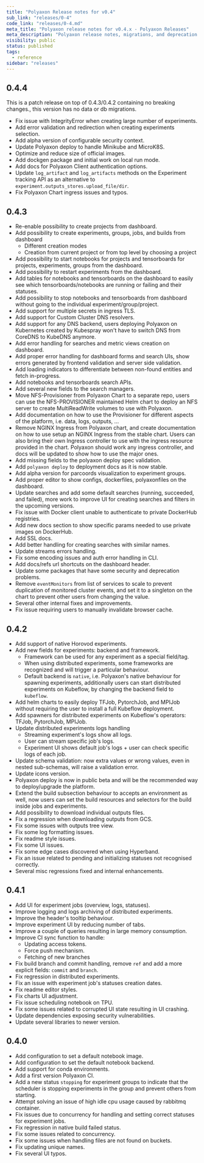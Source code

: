 ```yaml
---
title: "Polyaxon Release notes for v0.4"
sub_link: "releases/0-4"
code_link: "releases/0-4.md"
meta_title: "Polyaxon release notes for v0.4.x - Polyaxon Releases"
meta_description: "Polyaxon release notes, migrations, and deprecation notes for v0.4.x."
visibility: public
status: published
tags:
  - reference
sidebar: "releases"
---
```


## 0.4.4

This is a patch release on top of 0.4.3/0.4.2 containing no breaking changes., this version has no data or db migrations.

 * Fix issue with IntegrityError when creating large number of experiments.
 * Add error validation and redirection when creating experiments selection.
 * Add alpha version of configurable security context.
 * Update Polyaxon deploy to handle Minikube and MicroK8S.
 * Optimize and reduce size of official images.
 * Add dockgen package and initial work on local run mode.
 * Add docs for Polyaxon Client authentication options.
 * Update `log_artifact` and `log_artifacts` methods on the Experiment tracking API as an alternative to `experiment.outputs_stores.upload_file/dir`.
 * Fix Polyaxon Chart ingress issues and typos.
   
## 0.4.3

 * Re-enable possibility to create projects from dashboard.
 * Add possibility to create experiments, groups, jobs, and builds from dashboard
   * Different creation modes
   * Creation from current project or from top level by choosing a project
 * Add possibility to start notebooks for projects and tensorboards for projects, experiments, groups from the dashboard.
 * Add possibility to restart experiments from the dashboard.
 * Add tables for notebooks and tensorboards on the dashboard to easily see which tensorboards/notebooks are running or failing and their statuses.
 * Add possibility to stop notebooks and tensorboards from dashboard without going to the individual experiment/group/project. 
 * Add support for multiple secrets in ingress TLS.
 * Add support for Custom Cluster DNS resolvers.
 * Add support for any DNS backend, users deploying Polyaxon on Kubernetes created by Kubespray won't have to switch DNS from CoreDNS to KubeDNS anymore.
 * Add error handling for searches and metric views creation on dashboard.
 * Add proper error handling for dashboard forms and search UIs, show errors generated by frontend validation and server side validation.
 * Add loading indicators to differentiate between non-found entities and fetch in-progress.
 * Add notebooks and tensorboards search APIs.
 * Add several new fields to the search managers.
 * Move NFS-Provisioner from Polyaxon Chart to a separate repo, users can use the NFS-PROVISIONER maintained Helm chart 
   to deploy an NFS server to create MultiReadWrite volumes to use with Polyaxon. 
 * Add documentation on how to use the Provisioner for different aspects of the platform, i.e. data, logs, outputs, ...
 * Remove NGINX Ingress from Polyaxon chart, and create documentation on how to use setup an NGINX Ingress from the stable chart. 
   Users can also bring their own Ingress controller to use with the ingress resource provided in the chart. Polyaxon should work any ingress controller, 
   and docs will be updated to show how to use the major ones.
 * Add missing fields to the polyaxon deploy spec validation.
 * Add `polyaxon deploy` to deployment docs as it is now stable.
 * Add alpha version for parcoords visualization to experiment groups.
 * Add proper editor to show configs, dockerfiles, polyaxonfiles on the dashboard. 
 * Update searches and add some default searches (running, succeeded, and failed), more work to improve UI for creating searches and filters in the upcoming versions.
 * Fix issue with Docker client unable to authenticate to private DockerHub registries.
 * Add new docs section to show specific params needed to use private images on DockerHub.
 * Add SSL docs.
 * Add better handling for creating searches with similar names.
 * Update streams errors handling.
 * Fix some encoding issues and auth error handling in CLI.
 * Add docs/refs url shortcuts on the dashboard header. 
 * Update some packages that have some security and deprecation problems.
 * Remove `eventMonitors` from list of services to scale to prevent duplication of monitored cluster events, 
   and set it to a singleton on the chart to prevent other users from changing the value.
 * Several other internal fixes and improvements.
 * Fix issue requiring users to manually invalidate browser cache.
  

## 0.4.2

 * Add support of native Horovod experiments.
 * Add new fields for experiments: backend and framework.
   * Framework can be used for any experiment as a special field/tag.
   * When using distributed experiments, some frameworks are recognized and will trigger a particular behaviour.
   * Default backend is `native`, i.e. Polyaxon's native behaviour for spawning experiments, 
   additionally users can start distributed experiments on Kubeflow, by changing the backend field to `kubeflow`.
 * Add helm charts to easily deploy TFJob, PytorchJob, and MPIJob without requiring the user to install a full Kubeflow deployment.
 * Add spawners for distributed experiments on Kubeflow's operators: TFJob, PytorchJob, MPIJob.
 * Update distributed experiments logs handling
   * Streaming experiment's logs show all logs.
   * User can stream specific job's logs.
   * Experiment UI shows default job's logs + user can check specific logs of each job.
 * Update schema validation: now extra values or wrong values, even in nested sub-schemas, will raise a validation error.
 * Update icons version.
 * Polyaxon deploy is now in public beta and will be the recommended way to deploy/upgrade the platform.
 * Extend the build subsection behaviour to accepts an environment as well, now users can set the build resources and selectors for the build inside jobs and experiments.
 * Add possibility to download individual outputs files.
 * Fix a regression when downloading outputs from GCS.
 * Fix some issues with outputs tree view.
 * Fix some log formatting issues.
 * Fix readme style issues.
 * Fix some UI issues.
 * Fix some edge cases discovered when using Hyperband.
 * Fix an issue related to pending and initializing statuses not recognised correctly.
 * Several misc regressions fixed and internal enhancements.  
 

## 0.4.1

 * Add UI for experiment jobs (overview, logs, statuses).
 * Improve logging and logs archiving of distributed experiments.
 * Improve the header's tooltip behaviour.
 * Improve experiment UI by reducing number of tabs.
 * Improve a couple of queries resulting in large memory consumption.
 * Improve CI sync function to handle: 
   * Updating access tokens.
   * Force push mechanism.
   * Fetching of new branches
 * Fix build branch and commit handling, remove `ref` and add a more explicit fields: `commit` and `branch`. 
 * Fix regression in distributed experiments.
 * Fix an issue with experiment job's statuses creation dates.
 * Fix readme editor styles.
 * Fix charts UI adjustment.
 * Fix issue scheduling notebook on TPU.
 * Fix some issues related to corrupted UI state resulting in UI crashing. 
 * Update dependencies exposing security vulnerabilities.
 * Update several libraries to newer version.

## 0.4.0

 * Add configuration to set a default notebook image.
 * Add configuration to set the default notebook backend.
 * Add support for conda environments.
 * Add a first version Polyaxon CI.
 * Add a new status `stopping` for experiment groups to indicate that the scheduler is stopping experiments in the group and prevent others from starting.
 * Attempt solving an issue of high idle cpu usage caused by rabbitmq container.
 * Fix issues due to concurrency for handling and setting correct statuses for experiment jobs.
 * Fix regression in native build failed status.
 * Fix some issues related to concurrency.
 * Fix some issues when handling files are not found on buckets.
 * Fix updating unique names.
 * Fix several UI typos.
